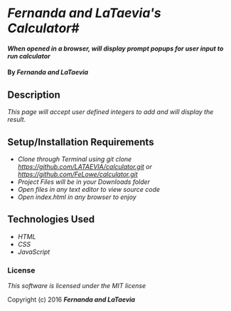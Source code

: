 # _Fernanda and LaTaevia's Calculator_#

#### _When opened in a browser, will display prompt popups for user input to run calculator_

#### By _**Fernanda and LaTaevia**_

## Description

_This page will accept user defined integers to add and will display the result._

## Setup/Installation Requirements

* _Clone through Terminal using git clone https://github.com/LATAEVIA/calculator.git or https://github.com/FeLowe/calculator.git_
* _Project Files will be in your Downloads folder_
* _Open files in any text editor to view source code_
* _Open index.html in any browser to enjoy_


## Technologies Used

* _HTML_
* _CSS_
* _JavaScript_

### License

*This software is licensed under the MIT license*

Copyright (c) 2016 **_Fernanda and LaTaevia_**
